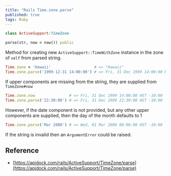 ```yaml
---
title: "Rails Time.zone.parse"
published: true
tags: Ruby
---
```


```ruby
class ActiveSupport:TimeZone

parse(str, now = now()) public
```

Method for creating new `ActiveSupport::TimeWithZone` instance in the zone of `self` from
parsed string.

```ruby
Time.zone = 'Hawaii'                   # => "Hawaii"
Time.zone.parse('1999-12-31 14:00:00') # => Fri, 31 Dec 1999 14:00:00 HST -10:00
```

If upper components are missing from the string, they are supplied from `TimeZone#now`

```ruby
Time.zone.now               # => Fri, 31 Dec 1999 14:00:00 HST -10:00
Time.zone.parse('22:30:00') # => Fri, 31 Dec 1999 22:30:00 HST -10:00
```

However, if the date component is not provided, but any other upper components are
supplied, then the day of the month defaults to 1

```ruby
Time.zone.parse('Mar 2000') # => Wed, 01 Mar 2000 00:00:00 HST -10:00
```

If the string is invalid then an `ArgumentError` could be raised.

## Reference

- [https://apidock.com/rails/ActiveSupport/TimeZone/parse](https://apidock.com/rails/ActiveSupport/TimeZone/parse)